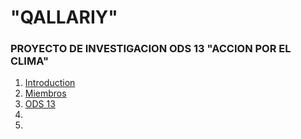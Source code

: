 # "QALLARIY"


### PROYECTO DE INVESTIGACION ODS 13  "ACCION POR EL CLIMA"
1. [Introduction](#INTRODUCCIÓN)
3. [Miembros](#MIEMBROS)
4. [ODS 13](#ods-13-accion-por-el-clima)
5. 
6. 
